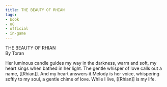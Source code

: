 ```yaml
---
title: THE BEAUTY OF RHIAN
tags:
- book
- u8
- official
- in-game
---
```


THE BEAUTY OF RHIAN  
By Toran  
  
Her luminous candle guides my way in the darkness, warm and soft, my heart sings when bathed in her light. The gentle whisper of love calls out a name, [[Rhian]]. And my heart answers it.Melody is her voice, whispering softly to my soul, a gentle chime of love. While I live, [[Rhian]] is my life.  